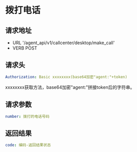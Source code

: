 拨打电话
====

请求地址
----
+ URL '/agent_api/v1/callcenter/desktop/make_call'
+ VERB POST

请求头
----
```yaml
Authorization: Basic xxxxxxxx(base64加密"agent:"+token)
```
xxxxxxxx获取方法，base64加密"agent:"拼接token后的字符串。

请求参数
----
```yaml
number: 拨打的电话号码
```

返回结果
----
```yaml
code: 编码-返回结果状态
```


